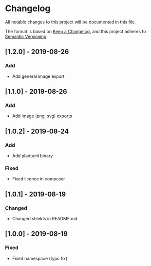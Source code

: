 # Changelog
All notable changes to this project will be documented in this file.

The format is based on [Keep a Changelog](https://keepachangelog.com/en/1.0.0/),
and this project adheres to [Semantic Versioning](https://semver.org/spec/v2.0.0.html).


## [1.2.0] - 2019-08-26
### Add
- Add general image export
## [1.1.0] - 2019-08-26
### Add
- Add image (png, svg) exports
## [1.0.2] - 2019-08-24
### Add
- Add plantuml binary
### Fixed
- Fixed licence in composer

## [1.0.1] - 2019-08-19
### Changed
- Changed shields in README.md 

## [1.0.0] - 2019-08-19
### Fixed
- Fixed namespace (typo fix)
